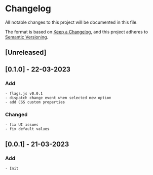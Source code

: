 # Changelog
All notable changes to this project will be documented in this file.

The format is based on [Keep a Changelog](https://keepachangelog.com/en/1.0.0/),
and this project adheres to [Semantic Versioning](https://semver.org/spec/v2.0.0.html).

## [Unreleased]

## [0.1.0] - 22-03-2023

### Add
	- flags.js v0.0.1
	- dispatch change event when selected new option
	- add CSS custom properties

### Changed
	- fix UI issues
	- fix default values

## [0.0.1] - 21-03-2023

### Add
	- Init
